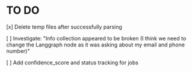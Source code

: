 # TO DO

[x] Delete temp files after successfully parsing

[ ] Investigate: "Info collection appeared to be broken (I think we need to change the Langgraph node as it was asking about my email and phone number)"

[ ] Add confidence_score and status tracking for jobs